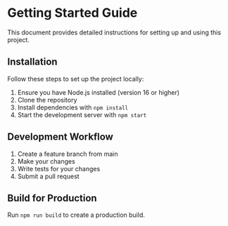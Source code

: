 # Getting Started Guide

This document provides detailed instructions for setting up and using this project.

## Installation

Follow these steps to set up the project locally:

1. Ensure you have Node.js installed (version 16 or higher)
2. Clone the repository
3. Install dependencies with `npm install`
4. Start the development server with `npm start`

## Development Workflow

1. Create a feature branch from main
2. Make your changes
3. Write tests for your changes
4. Submit a pull request

## Build for Production

Run `npm run build` to create a production build.